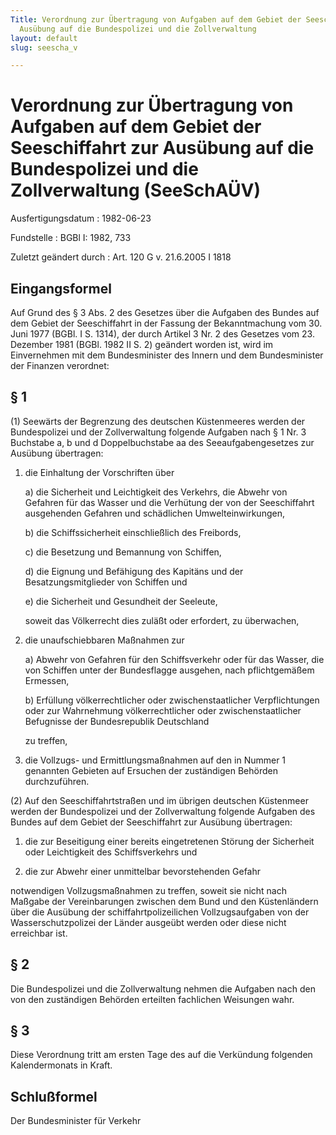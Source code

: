 ```yaml
---
Title: Verordnung zur Übertragung von Aufgaben auf dem Gebiet der Seeschiffahrt zur
  Ausübung auf die Bundespolizei und die Zollverwaltung
layout: default
slug: seescha_v

---
```


# Verordnung zur Übertragung von Aufgaben auf dem Gebiet der Seeschiffahrt zur Ausübung auf die Bundespolizei und die Zollverwaltung (SeeSchAÜV)

Ausfertigungsdatum
:   1982-06-23

Fundstelle
:   BGBl I: 1982, 733

Zuletzt geändert durch
:   Art. 120 G v. 21.6.2005 I 1818


## Eingangsformel

Auf Grund des § 3 Abs. 2 des Gesetzes über die Aufgaben des Bundes auf
dem Gebiet der Seeschiffahrt in der Fassung der Bekanntmachung vom 30.
Juni 1977 (BGBl. I S. 1314), der durch Artikel 3 Nr. 2 des Gesetzes
vom 23. Dezember 1981 (BGBl. 1982 II S. 2) geändert worden ist, wird
im Einvernehmen mit dem Bundesminister des Innern und dem
Bundesminister der Finanzen verordnet:


## § 1

(1) Seewärts der Begrenzung des deutschen Küstenmeeres werden der
Bundespolizei und der Zollverwaltung folgende Aufgaben nach § 1 Nr. 3
Buchstabe a, b und d Doppelbuchstabe aa des Seeaufgabengesetzes zur
Ausübung übertragen:

1.  die Einhaltung der Vorschriften über

    a)  die Sicherheit und Leichtigkeit des Verkehrs, die Abwehr von Gefahren
        für das Wasser und die Verhütung der von der Seeschiffahrt ausgehenden
        Gefahren und schädlichen Umwelteinwirkungen,


    b)  die Schiffssicherheit einschließlich des Freibords,


    c)  die Besetzung und Bemannung von Schiffen,


    d)  die Eignung und Befähigung des Kapitäns und der Besatzungsmitglieder
        von Schiffen und


    e)  die Sicherheit und Gesundheit der Seeleute,




    soweit das Völkerrecht dies zuläßt oder erfordert, zu überwachen,


2.  die unaufschiebbaren Maßnahmen zur

    a)  Abwehr von Gefahren für den Schiffsverkehr oder für das Wasser, die
        von Schiffen unter der Bundesflagge ausgehen, nach pflichtgemäßem
        Ermessen,


    b)  Erfüllung völkerrechtlicher oder zwischenstaatlicher Verpflichtungen
        oder zur Wahrnehmung völkerrechtlicher oder zwischenstaatlicher
        Befugnisse der Bundesrepublik Deutschland




    zu treffen,


3.  die Vollzugs- und Ermittlungsmaßnahmen auf den in Nummer 1 genannten
    Gebieten auf Ersuchen der zuständigen Behörden durchzuführen.




(2) Auf den Seeschiffahrtstraßen und im übrigen deutschen Küstenmeer
werden der Bundespolizei und der Zollverwaltung folgende Aufgaben des
Bundes auf dem Gebiet der Seeschiffahrt zur Ausübung übertragen:

1.  die zur Beseitigung einer bereits eingetretenen Störung der Sicherheit
    oder Leichtigkeit des Schiffsverkehrs und


2.  die zur Abwehr einer unmittelbar bevorstehenden Gefahr



notwendigen Vollzugsmaßnahmen zu treffen, soweit sie nicht nach
Maßgabe der Vereinbarungen zwischen dem Bund und den Küstenländern
über die Ausübung der schiffahrtpolizeilichen Vollzugsaufgaben von der
Wasserschutzpolizei der Länder ausgeübt werden oder diese nicht
erreichbar ist.


## § 2

Die Bundespolizei und die Zollverwaltung nehmen die Aufgaben nach den
von den zuständigen Behörden erteilten fachlichen Weisungen wahr.


## § 3

Diese Verordnung tritt am ersten Tage des auf die Verkündung folgenden
Kalendermonats in Kraft.


## Schlußformel

Der Bundesminister für Verkehr

